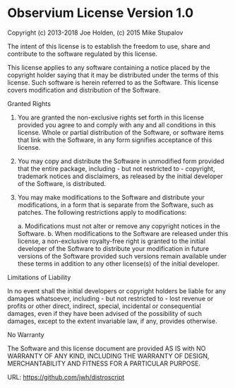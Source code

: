 Observium License Version 1.0
=============================

Copyright (c) 2013-2018 Joe Holden, (c) 2015 Mike Stupalov

The intent of this license is to establish the freedom to use, share and contribute to
the software regulated by this license.

This license applies to any software containing a notice placed by the copyright holder
saying that it may be distributed under the terms of this license. Such software is herein
referred to as the Software. This license covers modification and distribution of the
Software.

Granted Rights

1. You are granted the non-exclusive rights set forth in this license provided you agree to
   and comply with any and all conditions in this license. Whole or partial distribution of the
   Software, or software items that link with the Software, in any form signifies acceptance of
   this license.

2. You may copy and distribute the Software in unmodified form provided that the entire package,
   including - but not restricted to - copyright, trademark notices and disclaimers, as released
   by the initial developer of the Software, is distributed.

3. You may make modifications to the Software and distribute your modifications, in a form that
   is separate from the Software, such as patches. The following restrictions apply to modifications: 

   a. Modifications must not alter or remove any copyright notices in the Software.
   b. When modifications to the Software are released under this license, a non-exclusive royalty-free
      right is granted to the initial developer of the Software to distribute your modification in
      future versions of the Software provided such versions remain available under these terms in
      addition to any other license(s) of the initial developer.

Limitations of Liability

In no event shall the initial developers or copyright holders be liable for any damages whatsoever,
including - but not restricted to - lost revenue or profits or other direct, indirect, special,
incidental or consequential damages, even if they have been advised of the possibility of such damages,
except to the extent invariable law, if any, provides otherwise.

No Warranty

The Software and this license document are provided AS IS with NO WARRANTY OF ANY KIND, INCLUDING THE
WARRANTY OF DESIGN, MERCHANTABILITY AND FITNESS FOR A PARTICULAR PURPOSE.

URL: https://github.com/jwh/distroscript
